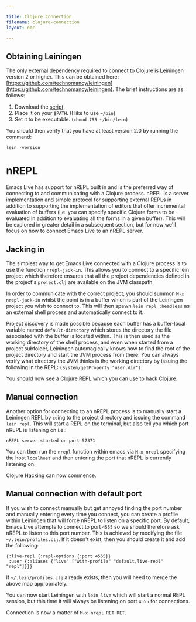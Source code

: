 ```yaml
---

title: Clojure Connection
filename: clojure-connection
layout: doc

---
```


## Obtaining Leiningen

The only external dependency required to connect to Clojure is Leiningen version 2 or higher. This can be obtained here: [https://github.com/technomancy/leiningen](https://github.com/technomancy/leiningen). The brief instructions are as follows:

1. Download the [script](https://raw.github.com/technomancy/leiningen/preview/bin/lein).
2. Place it on your `$PATH`. (I like to use `~/bin`)
3. Set it to be executable. (`chmod 755 ~/bin/lein`)

You should then verify that you have at least version 2.0 by running the command:

    lein -version

# nREPL

Emacs Live has support for nREPL built in and is the preferred way of connecting to and communicating with a Clojure process. nREPL is a server implementation and simple protocol for supporting external REPLs in addition to supporting the implementation of editors that offer incremental evaluation of buffers (i.e. you can specify specific Clojure forms to be evaluated in addition to evaluating all the forms in a given buffer). This will be explored in greater detail in a subsequent section, but for now we'll focus on how to connect Emacs Live to an nREPL server.

## Jacking in

The simplest way to get Emacs Live connected with a Clojure process is to use the function `nrepl-jack-in`. This allows you to connect to a specific lein project which therefore ensures that all the project dependencies defined in the project's `project.clj` are available on the JVM classpath.

In order to communicate with the correct project, you should summon `M-x nrepl-jack-in` whilst the point is in a buffer which is part of the Leiningen project you wish to connect to. This will then spawn `lein repl :headless` as an external shell process and automatically connect to it.

Project discovery is made possible because each buffer has a buffer-local variable named `default-directory` which stores the directory the file associated with the buffer is located within. This is then used as the working directory of the shell process, and even when started from a project subfolder, Leiningen automagically knows how to find the root of the project directory and start the JVM process from there. You can always verify what directory the JVM thinks is the working directory by issuing the following in the REPL: `(System/getProperty "user.dir")`.

You should now see a Clojure REPL which you can use to hack Clojure.

## Manual connection

Another option for connecting to an nREPL process is to manually start a Leiningen REPL by `cd`ing to the project directory and issuing the command `lein repl`. This will start a REPL on the terminal, but also tell you which port nREPL is listening on i.e.:

    nREPL server started on port 57371

You can then run the `nrepl` function within emacs via `M-x nrepl` specifying the host `localhost` and then entering the port that nREPL is currently listening on.

Clojure Hacking can now commence.

## Manual connection with default port

If you wish to connect manually but get annoyed finding the port number and manually entering every time you connect, you can create a profile within Leiningen that will force  nREPL to listen on a specific port. By default, Emacs Live attempts to connect to port `4555` so we should therefore ask nREPL to listen to this port number. This is achieved by modifying the file `~/.lein/profiles.clj`. If it doesn't exist, then you should create it and add the following:


    {:live-repl {:repl-options {:port 4555}}
     :user {:aliases {"live" ["with-profile" "default,live-repl" "repl"]}}}

If `~/.lein/profiles.clj` already exists, then you will need to merge the above map appropriately.

You can now start Leiningen with `lein live` which will start a normal REPL session, but this time it will always be listening on port `4555` for connections.

Connection is now a matter of `M-x nrepl RET RET`.
